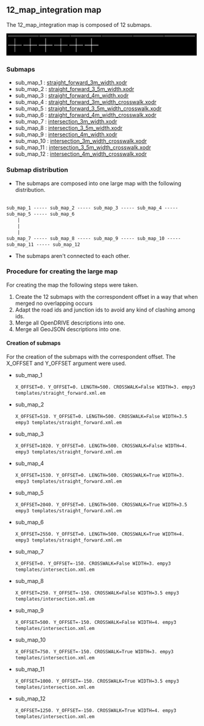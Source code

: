 ## 12_map_integration map


The 12_map_integration map is composed of 12 submaps.

<img src="../../docs/12_map_integration.png" width=500>

### Submaps


 - sub_map_1 : [straight_forward_3m_width.xodr](../../resources/straight_forward/straight_forward_3m_width.xodr)
 - sub_map_2 : [straight_forward_3_5m_width.xodr](../../resources/straight_forward/straight_forward_3_5m_width.xodr)
 - sub_map_3 : [straight_forward_4m_width.xodr](../../resources/straight_forward/straight_forward_4m_width.xodr)
 - sub_map_4 : [straight_forward_3m_width_crosswalk.xodr](../../resources/straight_forward/straight_forward_3m_width_crosswalk.xodr)
 - sub_map_5 : [straight_forward_3_5m_width_crosswalk.xodr](../../resources/straight_forward/straight_forward_3_5m_width_crosswalk.xodr)
 - sub_map_6 : [straight_forward_4m_width_crosswalk.xodr](../../resources/straight_forward/straight_forward_4m_width_crosswalk.xodr)
 - sub_map_7 : [intersection_3m_width.xodr](../../resources/intersection/intersection_3m_width.xodr)
 - sub_map_8 : [intersection_3_5m_width.xodr](../../resources/intersection/intersection_3_5m_width.xodr)
 - sub_map_9 : [intersection_4m_width.xodr](../../resources/intersection/intersection_4m_width.xodr)
 - sub_map_10 : [intersection_3m_width_crosswalk.xodr](../../resources/intersection/intersection_3m_width_crosswalk.xodr)
 - sub_map_11 : [intersection_3_5m_width_crosswalk.xodr](../../resources/intersection/intersection_3_5m_width_crosswalk.xodr)
 - sub_map_12 : [intersection_4m_width_crosswalk.xodr](../../resources/intersection/intersection_4m_width_crosswalk.xodr)

### Submap distribution


 - The submaps are composed into one large map with the following distribution.

```

sub_map_1 ----- sub_map_2 ----- sub_map_3 ----- sub_map_4 ----- sub_map_5 ----- sub_map_6
    |
    |
    |
sub_map_7 ----- sub_map_8 ----- sub_map_9 ----- sub_map_10 ----- sub_map_11 ----- sub_map_12
```

 - The submaps aren't connected to each other.

### Procedure for creating the large map

For creating the map the following steps were taken.

1. Create the 12 submaps with the correspondent offset in a way that when merged no overlapping occurs
2. Adapt the road ids and junction ids to avoid any kind of clashing among ids.
3. Merge all OpenDRIVE descriptions into one.
4. Merge all GeoJSON descriptions into one.

#### Creation of submaps

For the creation of the submaps with the correspondent offset. The X_OFFSET and Y_OFFSET argument were used.


- sub_map_1
  ```
  X_OFFSET=0. Y_OFFSET=0. LENGTH=500. CROSSWALK=False WIDTH=3. empy3 templates/straight_forward.xml.em
  ```
- sub_map_2
  ```
  X_OFFSET=510. Y_OFFSET=0. LENGTH=500. CROSSWALK=False WIDTH=3.5 empy3 templates/straight_forward.xml.em
  ```
- sub_map_3
  ```
  X_OFFSET=1020. Y_OFFSET=0. LENGTH=500. CROSSWALK=False WIDTH=4. empy3 templates/straight_forward.xml.em
  ```
- sub_map_4
  ```
  X_OFFSET=1530. Y_OFFSET=0. LENGTH=500. CROSSWALK=True WIDTH=3. empy3 templates/straight_forward.xml.em
  ```
- sub_map_5
  ```
  X_OFFSET=2040. Y_OFFSET=0. LENGTH=500. CROSSWALK=True WIDTH=3.5 empy3 templates/straight_forward.xml.em
  ```
- sub_map_6
  ```
  X_OFFSET=2550. Y_OFFSET=0. LENGTH=500. CROSSWALK=True WIDTH=4. empy3 templates/straight_forward.xml.em
  ```
- sub_map_7
  ```
  X_OFFSET=0. Y_OFFSET=-150. CROSSWALK=False WIDTH=3. empy3 templates/intersection.xml.em
  ```
- sub_map_8
  ```
  X_OFFSET=250. Y_OFFSET=-150. CROSSWALK=False WIDTH=3.5 empy3 templates/intersection.xml.em
  ```
- sub_map_9
  ```
  X_OFFSET=500. Y_OFFSET=-150. CROSSWALK=False WIDTH=4. empy3 templates/intersection.xml.em
  ```
- sub_map_10
  ```
  X_OFFSET=750. Y_OFFSET=-150. CROSSWALK=True WIDTH=3. empy3 templates/intersection.xml.em
  ```
- sub_map_11
  ```
  X_OFFSET=1000. Y_OFFSET=-150. CROSSWALK=True WIDTH=3.5 empy3 templates/intersection.xml.em
  ```
- sub_map_12
  ```
  X_OFFSET=1250. Y_OFFSET=-150. CROSSWALK=True WIDTH=4. empy3 templates/intersection.xml.em
  ```

